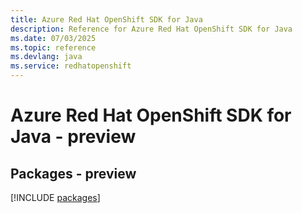 ```yaml
---
title: Azure Red Hat OpenShift SDK for Java
description: Reference for Azure Red Hat OpenShift SDK for Java
ms.date: 07/03/2025
ms.topic: reference
ms.devlang: java
ms.service: redhatopenshift
---
```

# Azure Red Hat OpenShift SDK for Java - preview
## Packages - preview
[!INCLUDE [packages](red-hat-openshift-index.md)]